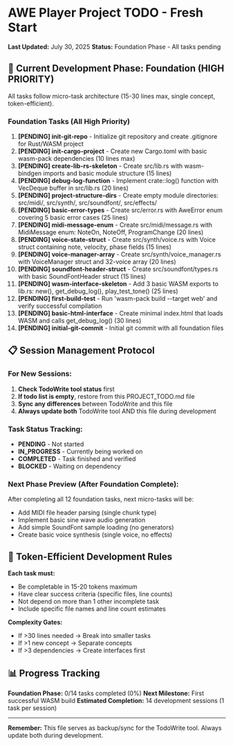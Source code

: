 # AWE Player Project TODO - Fresh Start

**Last Updated:** July 30, 2025
**Status:** Foundation Phase - All tasks pending

## 🎯 Current Development Phase: Foundation (HIGH PRIORITY)

All tasks follow micro-task architecture (15-30 lines max, single concept, token-efficient).

### **Foundation Tasks (All High Priority)**

1. **[PENDING] init-git-repo** - Initialize git repository and create .gitignore for Rust/WASM project
2. **[PENDING] init-cargo-project** - Create new Cargo.toml with basic wasm-pack dependencies (10 lines max)
3. **[PENDING] create-lib-rs-skeleton** - Create src/lib.rs with wasm-bindgen imports and basic module structure (15 lines)
4. **[PENDING] debug-log-function** - Implement crate::log() function with VecDeque buffer in src/lib.rs (20 lines)
5. **[PENDING] project-structure-dirs** - Create empty module directories: src/midi/, src/synth/, src/soundfont/, src/effects/
6. **[PENDING] basic-error-types** - Create src/error.rs with AweError enum covering 5 basic error cases (25 lines)
7. **[PENDING] midi-message-enum** - Create src/midi/message.rs with MidiMessage enum: NoteOn, NoteOff, ProgramChange (20 lines)
8. **[PENDING] voice-state-struct** - Create src/synth/voice.rs with Voice struct containing note, velocity, phase fields (15 lines)
9. **[PENDING] voice-manager-array** - Create src/synth/voice_manager.rs with VoiceManager struct and 32-voice array (20 lines)
10. **[PENDING] soundfont-header-struct** - Create src/soundfont/types.rs with basic SoundFontHeader struct (15 lines)
11. **[PENDING] wasm-interface-skeleton** - Add 3 basic WASM exports to lib.rs: new(), get_debug_log(), play_test_tone() (25 lines)
12. **[PENDING] first-build-test** - Run 'wasm-pack build --target web' and verify successful compilation
13. **[PENDING] basic-html-interface** - Create minimal index.html that loads WASM and calls get_debug_log() (30 lines)
14. **[PENDING] initial-git-commit** - Initial git commit with all foundation files

## 📋 Session Management Protocol

### **For New Sessions:**
1. **Check TodoWrite tool status** first
2. **If todo list is empty**, restore from this PROJECT_TODO.md file
3. **Sync any differences** between TodoWrite and this file
4. **Always update both** TodoWrite tool AND this file during development

### **Task Status Tracking:**
- **PENDING** - Not started
- **IN_PROGRESS** - Currently being worked on
- **COMPLETED** - Task finished and verified
- **BLOCKED** - Waiting on dependency

### **Next Phase Preview (After Foundation Complete):**
After completing all 12 foundation tasks, next micro-tasks will be:
- Add MIDI file header parsing (single chunk type)
- Implement basic sine wave audio generation
- Add simple SoundFont sample loading (no generators)
- Create basic voice synthesis (single voice, no effects)

## 🎯 Token-Efficient Development Rules

**Each task must:**
- Be completable in 15-20 tokens maximum
- Have clear success criteria (specific files, line counts)
- Not depend on more than 1 other incomplete task
- Include specific file names and line count estimates

**Complexity Gates:**
- If >30 lines needed → Break into smaller tasks
- If >1 new concept → Separate concepts
- If >3 dependencies → Create interfaces first

## 📊 Progress Tracking

**Foundation Phase:** 0/14 tasks completed (0%)
**Next Milestone:** First successful WASM build
**Estimated Completion:** 14 development sessions (1 task per session)

---
**Remember:** This file serves as backup/sync for the TodoWrite tool. Always update both during development.